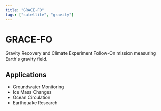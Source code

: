 ```yaml
---
title: "GRACE-FO"
tags: ["satellite", "gravity"]
---
```


# GRACE-FO

Gravity Recovery and Climate Experiment Follow-On mission measuring Earth's gravity field.

## Applications
- Groundwater Monitoring
- Ice Mass Changes
- Ocean Circulation
- Earthquake Research
